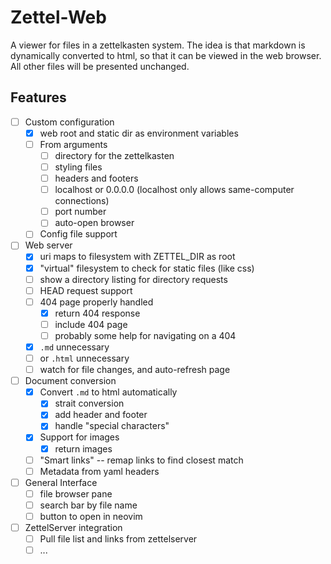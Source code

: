 # Zettel-Web

A viewer for files in a zettelkasten system. The idea is that markdown is
dynamically converted to html, so that it can be viewed in the web browser. All
other files will be presented unchanged.

## Features

- [ ] Custom configuration 
    - [x] web root and static dir as environment variables
    - [ ] From arguments
        - [ ] directory for the zettelkasten
        - [ ] styling files
        - [ ] headers and footers
        - [ ] localhost or 0.0.0.0 (localhost only allows same-computer connections)
        - [ ] port number
        - [ ] auto-open browser
    - [ ] Config file support
- [ ] Web server
    - [x] uri maps to filesystem with ZETTEL_DIR as root
    - [x] "virtual" filesystem to check for static files (like css)
    - [ ] show a directory listing for directory requests
    - [ ] HEAD request support
    - [ ] 404 page properly handled
        - [x] return 404 response
        - [ ] include 404 page
        - [ ] probably some help for navigating on a 404
    - [x] `.md` unnecessary
    - [ ] or `.html` unnecessary
    - [ ] watch for file changes, and auto-refresh page
- [ ] Document conversion
    - [x] Convert `.md` to html automatically
        - [x] strait conversion
        - [x] add header and footer
        - [x] handle "special characters"
    - [x] Support for images
        - [x] return images
    - [ ] "Smart links" -- remap links to find closest match
    - [ ] Metadata from yaml headers
- [ ] General Interface
    - [ ] file browser pane
    - [ ] search bar by file name
    - [ ] button to open in neovim
- [ ] ZettelServer integration
    - [ ] Pull file list and links from zettelserver
    - [ ] ...
